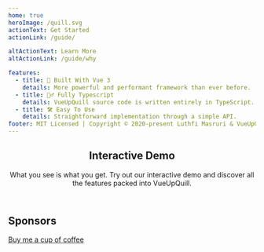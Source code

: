 ```yaml
---
home: true
heroImage: /quill.svg
actionText: Get Started
actionLink: /guide/

altActionText: Learn More
altActionLink: /guide/why

features:
  - title: 💚 Built With Vue 3
    details: More powerful and performant framework than ever before.
  - title: 🧙‍♂️ Fully Typescript
    details: VueUpQuill source code is written entirely in TypeScript.
  - title: 🛠️ Easy To Use
    details: Straightforward implementation through a simple API.
footer: MIT Licensed | Copyright © 2020-present Luthfi Masruri & VueUpQuill Contributors
---
```


<div class="border-t border-gray-200 block py-4">
  <header class="text-center pb-5">
    <h2 class="font-semibold border-none mb-2">Interactive Demo</h2>
    <p class="mx-auto max-w-lg my-2">
      What you see is what you get. Try out our interactive demo and discover all the features packed into VueUpQuill.
    </p>
  </header>
  <ClientOnly>
    <DemoEditor></DemoEditor>
  </ClientOnly>
</div>

<div class="frontpage sponsors">
  <h2>Sponsors</h2>
  <a v-for="{ href, src, name } of sponsors" :href="href" target="_blank" rel="noopener" aria-label="sponsor-img">
    <img :src="$withBase(src)" :alt="name">
  </a>
  <br>
  <a href="https://paypal.me/bledex" target="_blank" rel="noopener">Buy me a cup of coffee</a>
</div>

<script setup>
import DemoEditor from '../components/demo/DemoEditor.vue'
import sponsors from './.vitepress/theme/sponsors.json'
</script>



